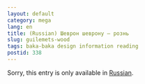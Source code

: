 ```yaml
---
layout: default
category: mega
lang: en
title: (Russian) Шеврон шеврону — рознь
slug: guilemets-wood
tags: baka-baka design information reading 
postid: 338
---
```

<p>Sorry, this entry is only available in <a href="/mega/export/getposts.php">Russian</a>.</p>